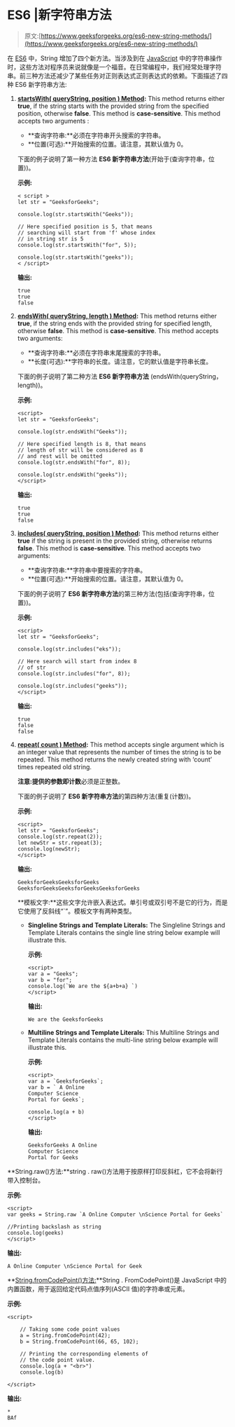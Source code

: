 # ES6 |新字符串方法

> 原文:[https://www.geeksforgeeks.org/es6-new-string-methods/](https://www.geeksforgeeks.org/es6-new-string-methods/)

在 [ES6](https://www.geeksforgeeks.org/introduction-to-es6/) 中，String 增加了四个新方法。当涉及到在 [JavaScript](https://www.geeksforgeeks.org/javascript-tutorial/) 中的字符串操作时，这些方法对程序员来说就像是一个福音。在日常编程中，我们经常处理字符串。前三种方法还减少了某些任务对正则表达式正则表达式的依赖。下面描述了四种 ES6 新字符串方法:

1.  **[startsWith( queryString, position ) Method](https://www.geeksforgeeks.org/javascript-string-startswith/):** This method returns either **true**, if the string starts with the provided string from the specified position, otherwise **false**. This method is **case-sensitive**. This method accepts two arguments :
    *   **查询字符串:**必须在字符串开头搜索的字符串。
    *   **位置(可选):**开始搜索的位置。请注意，其默认值为 0。

    下面的例子说明了第一种方法 **ES6 新字符串方法**(开始于(查询字符串，位置))。

    **示例:**

    ```
    < script >
    let str = "GeeksforGeeks";

    console.log(str.startsWith("Geeks"));

    // Here specified position is 5, that means
    // searching will start from 'f' whose index
    // in string str is 5
    console.log(str.startsWith("for", 5));

    console.log(str.startsWith("geeks")); 
    < /script>
    ```

    **输出:**

    ```
    true
    true
    false

    ```

2.  **[endsWith( queryString, length ) Method](https://www.geeksforgeeks.org/javascript-string-endswith/):** This method returns either **true**, if the string ends with the provided string for specified length, otherwise **false**. This method is **case-sensitive**. This method accepts two arguments:
    *   **查询字符串:**必须在字符串末尾搜索的字符串。
    *   **长度(可选):**字符串的长度。请注意，它的默认值是字符串长度。

    下面的例子说明了第二种方法 **ES6 新字符串方法** (endsWith(queryString，length))。

    **示例:**

    ```
    <script>
    let str = "GeeksforGeeks";

    console.log(str.endsWith("Geeks"));

    // Here specified length is 8, that means
    // length of str will be considered as 8
    // and rest will be omitted
    console.log(str.endsWith("for", 8));

    console.log(str.endsWith("geeks"));
    </script>
    ```

    **输出:**

    ```
    true
    true
    false

    ```

3.  **[includes( queryString, position ) Method](https://www.geeksforgeeks.org/javascript-string-includes-method/):** This method returns either **true** if the string is present in the provided string, otherwise returns **false**. This method is **case-sensitive**. This method accepts two arguments:
    *   **查询字符串:**字符串中要搜索的字符串。
    *   **位置(可选):**开始搜索的位置。请注意，其默认值为 0。

    下面的例子说明了 **ES6 新字符串方法**的第三种方法(包括(查询字符串，位置))。

    **示例:**

    ```
    <script>
    let str = "GeeksforGeeks";

    console.log(str.includes("eks"));

    // Here search will start from index 8
    // of str
    console.log(str.includes("for", 8));

    console.log(str.includes("geeks"));
    </script>
    ```

    **输出:**

    ```
    true
    false
    false

    ```

4.  **[repeat( count ) Method](https://www.geeksforgeeks.org/javascript-string-repeat/):** This method accepts single argument which is an integer value that represents the number of times the string is to be repeated. This method returns the newly created string with ‘count’ times repeated old string.

    **注意:**提供的参数即**计数**必须是正整数。

    下面的例子说明了 **ES6 新字符串方法**的第四种方法(重复(计数))。

    **示例:**

    ```
    <script>
    let str = "GeeksforGeeks";
    console.log(str.repeat(2));
    let newStr = str.repeat(3);
    console.log(newStr);
    </script>
    ```

    **输出:**

    ```
    GeeksforGeeksGeeksforGeeks
    GeeksforGeeksGeeksforGeeksGeeksforGeeks

    ```

    **模板文字:**这些文字允许嵌入表达式。单引号或双引号不是它的行为，而是它使用了反斜线“`”。模板文字有两种类型。

    *   **Singleline Strings and Template Literals:** The Singleline Strings and Template Literals contains the single line string below example will illustrate this.

        **示例:**

        ```
        <script>
        var a = "Geeks"; 
        var b = "for"; 
        console.log(`We are the ${a+b+a} `)
        </script>
        ```

        **输出:**

        ```
        We are the GeeksforGeeks 
        ```

    *   **Multiline Strings and Template Literals:** This Multiline Strings and Template Literals contains the multi-line string below example will illustrate this.

        **示例:**

        ```
        <script>
        var a = `GeeksforGeeks`; 
        var b = ` A Online 
        Computer Science 
        Portal for Geeks`; 

        console.log(a + b)
        </script>
        ```

        **输出:**

        ```
        GeeksforGeeks A Online 
        Computer Science 
        Portal for Geeks
        ```

**String.raw()方法:**string . raw()方法用于按原样打印反斜杠，它不会将新行带入控制台。

**示例:**

```
<script>
var geeks = String.raw `A Online Computer \nScience Portal for Geeks`

//Printing backslash as string
console.log(geeks)
</script>
```

**输出:**

```
A Online Computer \nScience Portal for Geek
```

**[String.fromCodePoint()方法:](https://www.geeksforgeeks.org/javascript-string-fromcodepoint/)**String . FromCodePoint()是 JavaScript 中的内置函数，用于返回给定代码点值序列(ASCII 值)的字符串或元素。

**示例:**

```
<script> 

    // Taking some code point values 
    a = String.fromCodePoint(42); 
    b = String.fromCodePoint(66, 65, 102); 

    // Printing the corresponding elements of 
    // the code point value. 
    console.log(a + "<br>") 
    console.log(b) 

</script> 
```

**输出:**

```
*
BAf
```